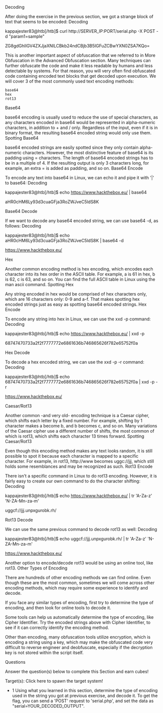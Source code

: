 Decoding

After doing the exercise in the previous section, we got a strange block of text that seems to be encoded:
Decoding

kappajester83@htb[/htb]$ curl http://SERVER_IP:PORT/serial.php -X POST -d "param1=sample"

ZG8gdGhlIGV4ZXJjaXNlLCBkb24ndCBjb3B5IGFuZCBwYXN0ZSA7KQo=

This is another important aspect of obfuscation that we referred to in More Obfuscation in the Advanced Obfuscation section. Many techniques can further obfuscate the code and make it less readable by humans and less detectable by systems. For that reason, you will very often find obfuscated code containing encoded text blocks that get decoded upon execution. We will cover 3 of the most commonly used text encoding methods:

    base64
    hex
    rot13

Base64

base64 encoding is usually used to reduce the use of special characters, as any characters encoded in base64 would be represented in alpha-numeric characters, in addition to + and / only. Regardless of the input, even if it is in binary format, the resulting base64 encoded string would only use them.
Spotting Base64

base64 encoded strings are easily spotted since they only contain alpha-numeric characters. However, the most distinctive feature of base64 is its padding using = characters. The length of base64 encoded strings has to be in a multiple of 4. If the resulting output is only 3 characters long, for example, an extra = is added as padding, and so on.
Base64 Encode

To encode any text into base64 in Linux, we can echo it and pipe it with '|' to base64:
Decoding

kappajester83@htb[/htb]$ echo https://www.hackthebox.eu/ | base64

aHR0cHM6Ly93d3cuaGFja3RoZWJveC5ldS8K

Base64 Decode

If we want to decode any base64 encoded string, we can use base64 -d, as follows:
Decoding

kappajester83@htb[/htb]$ echo aHR0cHM6Ly93d3cuaGFja3RoZWJveC5ldS8K | base64 -d

https://www.hackthebox.eu/

Hex

Another common encoding method is hex encoding, which encodes each character into its hex order in the ASCII table. For example, a is 61 in hex, b is 62, c is 63, and so on. You can find the full ASCII table in Linux using the man ascii command.
Spotting Hex

Any string encoded in hex would be comprised of hex characters only, which are 16 characters only: 0-9 and a-f. That makes spotting hex encoded strings just as easy as spotting base64 encoded strings.
Hex Encode

To encode any string into hex in Linux, we can use the xxd -p command:
Decoding

kappajester83@htb[/htb]$ echo https://www.hackthebox.eu/ | xxd -p

68747470733a2f2f7777772e6861636b746865626f782e65752f0a

Hex Decode

To decode a hex encoded string, we can use the xxd -p -r command:
Decoding

kappajester83@htb[/htb]$ echo 68747470733a2f2f7777772e6861636b746865626f782e65752f0a | xxd -p -r

https://www.hackthebox.eu/

Caesar/Rot13

Another common -and very old- encoding technique is a Caesar cipher, which shifts each letter by a fixed number. For example, shifting by 1 character makes a become b, and b becomes c, and so on. Many variations of the Caesar cipher use a different number of shifts, the most common of which is rot13, which shifts each character 13 times forward.
Spotting Caesar/Rot13

Even though this encoding method makes any text looks random, it is still possible to spot it because each character is mapped to a specific character. For example, in rot13, http://www becomes uggc://jjj, which still holds some resemblances and may be recognized as such.
Rot13 Encode

There isn't a specific command in Linux to do rot13 encoding. However, it is fairly easy to create our own command to do the character shifting:
Decoding

kappajester83@htb[/htb]$ echo https://www.hackthebox.eu/ | tr 'A-Za-z' 'N-ZA-Mn-za-m'

uggcf://jjj.unpxgurobk.rh/

Rot13 Decode

We can use the same previous command to decode rot13 as well:
Decoding

kappajester83@htb[/htb]$ echo uggcf://jjj.unpxgurobk.rh/ | tr 'A-Za-z' 'N-ZA-Mn-za-m'

https://www.hackthebox.eu/

Another option to encode/decode rot13 would be using an online tool, like rot13.
Other Types of Encoding

There are hundreds of other encoding methods we can find online. Even though these are the most common, sometimes we will come across other encoding methods, which may require some experience to identify and decode.

If you face any similar types of encoding, first try to determine the type of encoding, and then look for online tools to decode it.

Some tools can help us automatically determine the type of encoding, like Cipher Identifier. Try the encoded strings above with Cipher Identifier, to see if it can correctly identify the encoding method.

Other than encoding, many obfuscation tools utilize encryption, which is encoding a string using a key, which may make the obfuscated code very difficult to reverse engineer and deobfuscate, especially if the decryption key is not stored within the script itself.


Questions

Answer the question(s) below to complete this Section and earn cubes!

Target(s): Click here to spawn the target system!

+ 1 Using what you learned in this section, determine the type of encoding used in the string you got at previous exercise, and decode it. To get the flag, you can send a 'POST' request to 'serial.php', and set the data as "serial=YOUR_DECODED_OUTPUT". 
